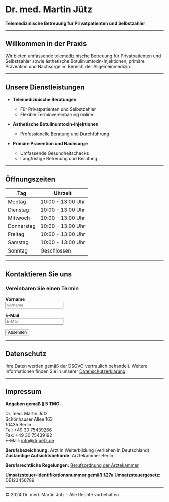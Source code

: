 # Dr. med. Martin Jütz

**Telemedizinische Betreuung für Privatpatienten und Selbstzahler**

---

## Willkommen in der Praxis

Wir bieten umfassende telemedizinische Betreuung für Privatpatienten und Selbstzahler sowie ästhetische Botulinumtoxin-Injektionen, primäre Prävention und Nachsorge im Bereich der Allgemeinmedizin.

---

## Unsere Dienstleistungen

- **Telemedizinische Beratungen**
  - Für Privatpatienten und Selbstzahler
  - Flexible Terminvereinbarung online

- **Ästhetische Botulinumtoxin-Injektionen**
  - Professionelle Beratung und Durchführung

- **Primäre Prävention und Nachsorge**
  - Umfassende Gesundheitschecks
  - Langfristige Betreuung und Beratung

---

## Öffnungszeiten

| Tag       | Uhrzeit          |
|-----------|------------------|
| Montag    | 10:00 - 13:00 Uhr |
| Dienstag  | 10:00 - 13:00 Uhr |
| Mittwoch  | 10:00 - 13:00 Uhr |
| Donnerstag| 10:00 - 13:00 Uhr |
| Freitag   | 10:00 - 13:00 Uhr |
| Samstag   | 10:00 - 13:00 Uhr |
| Sonntag   | Geschlossen       |

---

## Kontaktieren Sie uns

### Vereinbaren Sie einen Termin

**Vorname**  
<input type="text" id="firstname" name="firstname" placeholder="Vorname" required>

**E-Mail**  
<input type="email" id="email" name="email" placeholder="E-Mail" required>

<button type="submit">Absenden</button>

---

## Datenschutz

Ihre Daten werden gemäß der DSGVO vertraulich behandelt. Weitere Informationen finden Sie in unserer [Datenschutzerklärung](#).

---

## Impressum

**Angaben gemäß § 5 TMG:**

Dr. med. Martin Jütz  
Schönhauser Allee 163  
10435 Berlin  
Tel: +49 30 75439266  
Fax: +49 30 75439192  
E-Mail: info@drjuetz.de  

**Berufsbezeichnung:** Arzt in Weiterbildung (verliehen in Deutschland)  
**Zuständige Aufsichtsbehörde:** Ärztekammer Berlin  

**Berufsrechtliche Regelungen:** [Berufsordnung der Ärztekammer](https://www.aerztekammer.de/berufsordnung)  

**Umsatzsteuer-Identifikationsnummer gemäß §27a Umsatzsteuergesetz:** DE123456789  



---

© 2024 Dr. med. Martin Jütz - Alle Rechte vorbehalten